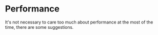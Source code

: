 # Performance

It's not necessary to care too much about performance at the most of the time, there are some suggestions.